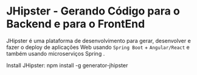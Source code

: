 # JHipster - Gerando Código para o Backend e para o FrontEnd

JHipster é uma plataforma de desenvolvimento para gerar, desenvolver e fazer o  deploy de aplicações Web usando `Spring Boot` + `Angular/React` e também usando microserviços Spring . 


Install JHipster: npm install -g generator-jhipster